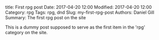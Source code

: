 title: First rpg post
Date: 2017-04-20 12:00
Modified: 2017-04-20 12:00
Category: rpg
Tags: rpg, dnd
Slug: my-first-rpg-post
Authors: Daniel Gill
Summary: The first rpg post on the site

This is a dummy post supposed to serve as the first item in the 'rpg'
category on the site.
